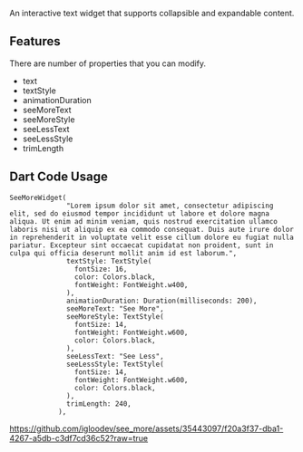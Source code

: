 <!-- 
This README describes the package. If you publish this package to pub.dev,
this README's contents appear on the landing page for your package.

For information about how to write a good package README, see the guide for
[writing package pages](https://dart.dev/guides/libraries/writing-package-pages). 

For general information about developing packages, see the Dart guide for
[creating packages](https://dart.dev/guides/libraries/create-library-packages)
and the Flutter guide for
[developing packages and plugins](https://flutter.dev/developing-packages). 
-->

An interactive text widget that supports collapsible and expandable content.

## Features

There are number of properties that you can modify.

- text
- textStyle
- animationDuration
- seeMoreText
- seeMoreStyle
- seeLessText
- seeLessStyle
- trimLength

## Dart Code Usage

```
SeeMoreWidget(
              "Lorem ipsum dolor sit amet, consectetur adipiscing elit, sed do eiusmod tempor incididunt ut labore et dolore magna aliqua. Ut enim ad minim veniam, quis nostrud exercitation ullamco laboris nisi ut aliquip ex ea commodo consequat. Duis aute irure dolor in reprehenderit in voluptate velit esse cillum dolore eu fugiat nulla pariatur. Excepteur sint occaecat cupidatat non proident, sunt in culpa qui officia deserunt mollit anim id est laborum.",
              textStyle: TextStyle(
                fontSize: 16,
                color: Colors.black,
                fontWeight: FontWeight.w400,
              ),
              animationDuration: Duration(milliseconds: 200),
              seeMoreText: "See More",
              seeMoreStyle: TextStyle(
                fontSize: 14,
                fontWeight: FontWeight.w600,
                color: Colors.black,
              ),
              seeLessText: "See Less",
              seeLessStyle: TextStyle(
                fontSize: 14,
                fontWeight: FontWeight.w600,
                color: Colors.black,
              ),
              trimLength: 240,
            ),
```


https://github.com/igloodev/see_more/assets/35443097/f20a3f37-dba1-4267-a5db-c3df7cd36c52?raw=true


